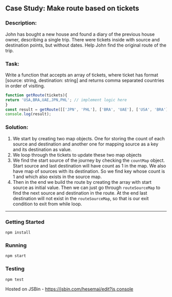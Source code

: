 
## Case Study: Make route based on tickets

### Description:
John has bought a new house and found a diary of the previous house owner, describing a single trip. There were tickets inside with source and destination points, but without dates.
Help John find the original route of the trip.

### Task:
Write a function that accepts an array of tickets, where ticket has format [source: string, destination: string] and returns comma separated countries in order of visiting.

```javascript
function getRoute(tickets){
return 'USA,BRA,UAE,JPN,PHL'; // implement logic here
}
const result = getRoute([['JPN', 'PHL'], ['BRA', 'UAE'], ['USA', 'BRA'], ['UAE', 'JPN']]);
console.log(result);
```

### Solution:
1. We start by creating two map objects. One for storing the count of each source and destination and another one for mapping source as a key and its destination as value.
2. We loop through the tickets to update these two map objects
3. We find the start source of the journey by checking the `countMap` object. Start source and last destination will have count as 1 in the map. We also have map of sources with its destination. So we find key whose count is 1 and which also exists in the source map.
4. Then in the end we build the route by creating the array with start source as initial value. Then we can just go through `routeSourceMap` to find the next source and destination in the route. At the end last destination will not exist in the `routeSourceMap`, so that is our exit condition to exit from while loop.

---

### Getting Started 
`npm install`

### Running
`npm start`

### Testing
`npm test`

Hosted on JSBin - https://jsbin.com/hesemaj/edit?js,console 
